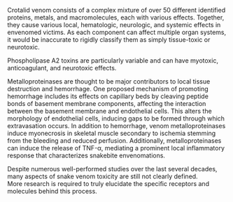 Crotalid venom consists of a complex mixture of over 50 different identified proteins, metals, and macromolecules, each with various effects. Together, they cause various local, hematologic, neurologic, and systemic effects in envenomed victims. As each component can affect multiple organ systems, it would be inaccurate to rigidly classify them as simply tissue-toxic or neurotoxic.

Phospholipase A2 toxins are particularly variable and can have myotoxic, anticoagulant, and neurotoxic effects.

Metalloproteinases are thought to be major contributors to local tissue destruction and hemorrhage. One proposed mechanism of promoting hemorrhage includes its effects on capillary beds by cleaving peptide bonds of basement membrane components, affecting the interaction between the basement membrane and endothelial cells. This alters the morphology of endothelial cells, inducing gaps to be formed through which extravasation occurs. In addition to hemorrhage, venom metalloproteinases induce myonecrosis in skeletal muscle secondary to ischemia stemming from the bleeding and reduced perfusion. Additionally, metalloproteinases can induce the release of TNF-α, mediating a prominent local inflammatory response that characterizes snakebite envenomations.

Despite numerous well-performed studies over the last several decades, many aspects of snake venom toxicity are still not clearly defined. More research is required to truly elucidate the specific receptors and molecules behind this process.
